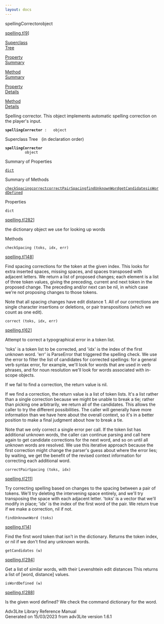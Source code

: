 ```yaml
---
layout: docs
---
```

<span class="title">spellingCorrector</span><span class="type">object</span>

[spelling.t](../file/spelling.t.html)\[[9](../source/spelling.t.html#9)\]

[Superclass  
Tree](#_SuperClassTree_)

[Property  
Summary](#_PropSummary_)

[Method  
Summary](#_MethodSummary_)

[Property  
Details](#_Properties_)

[Method  
Details](#_Methods_)



Spelling corrector. This object implements automatic spelling correction
on the player's input.

**`spellingCorrector`**` :   object`



<span id="_SuperClassTree_"></span>



<span class="hdln">Superclass Tree</span>   (in declaration order)



**`spellingCorrector`**  
`         object`  
<span id="_PropSummary_"></span>



<span class="hdln">Summary of Properties</span>  



[`dict`](#dict)

<span id="_MethodSummary_"></span>



<span class="hdln">Summary of Methods</span>  



[`checkSpacing`](#checkSpacing)[`correct`](#correct)[`correctPairSpacing`](#correctPairSpacing)[`findUnknownWord`](#findUnknownWord)[`getCandidates`](#getCandidates)[`isWordDefined`](#isWordDefined)

<span id="_Properties_"></span>



<span class="hdln">Properties</span>  



<span id="dict"></span>

`dict`

[spelling.t](../file/spelling.t.html)\[[282](../source/spelling.t.html#282)\]



the dictionary object we use for looking up words



<span id="_Methods_"></span>



<span class="hdln">Methods</span>  



<span id="checkSpacing"></span>

`checkSpacing (toks, idx, err)`

[spelling.t](../file/spelling.t.html)\[[148](../source/spelling.t.html#148)\]



Find spacing corrections for the token at the given index. This looks
for extra inserted spaces, missing spaces, and spaces transposed with
adjacent letters. We return a list of proposed changes; each element is
a list of three token values, giving the preceding, current and next
token in the proposed change. The preceding and/or next can be nil, in
which case we're not proposing changes to those tokens.

Note that all spacing changes have edit distance 1. All of our
corrections are single character insertions or deletions, or pair
transpositions (which we count as one edit).



<span id="correct"></span>

`correct (toks, idx, err)`

[spelling.t](../file/spelling.t.html)\[[62](../source/spelling.t.html#62)\]



Attempt to correct a typographical error in a token list.

'toks' is a token list to be corrected, and 'idx' is the index of the
first unknown word. 'err' is ParseError that triggered the spelling
check. We use the error to filter the list of candidates for corrected
spellings: for a general verb syntax error, for example, we'll look for
words that are used in verb phrases, and for noun resolution we'll look
for words associated with in-scope objects.

If we fail to find a correction, the return value is nil.

If we find a correction, the return value is a list of token lists. It's
a list rather than a single correction because we might be unable to
break a tie; rather than picking one arbitrarily, we return all of the
candidates. This allows the caller to try the different possibilities.
The caller will generally have more information than we have here about
the overall context, so it's in a better position to make a final
judgment about how to break a tie.

Note that we only correct a single error per call. If the token list has
additional unknown words, the caller can continue parsing and call here
again to get candidate corrections for the next word, and so on until
all unknown words are resolved. We use this iterative approach because
the first correction might change the parser's guess about where the
error lies; by waiting, we get the benefit of the revised context
information for correcting each additional word.



<span id="correctPairSpacing"></span>

`correctPairSpacing (toks, idx)`

[spelling.t](../file/spelling.t.html)\[[211](../source/spelling.t.html#211)\]



Try correcting spelling based on changes to the spacing between a pair
of tokens. We'll try deleting the intervening space entirely, and we'll
try transposing the space with each adjacent letter. 'toks' is a vector
that we'll modify in place; 'idx' is the index of the first word of the
pair. We return true if we make a correction, nil if not.



<span id="findUnknownWord"></span>

`findUnknownWord (toks)`

[spelling.t](../file/spelling.t.html)\[[14](../source/spelling.t.html#14)\]



Find the first word token that isn't in the dictionary. Returns the
token index, or nil if we don't find any unknown words.



<span id="getCandidates"></span>

`getCandidates (w)`

[spelling.t](../file/spelling.t.html)\[[294](../source/spelling.t.html#294)\]



Get a list of similar words, with their Levenshtein edit distances This
returns a list of \[word, distance\] values.



<span id="isWordDefined"></span>

`isWordDefined (w)`

[spelling.t](../file/spelling.t.html)\[[288](../source/spelling.t.html#288)\]



Is the given word defined? We check the command dictionary for the word.





Adv3Lite Library Reference Manual  
Generated on 15/03/2023 from adv3Lite version 1.6.1


